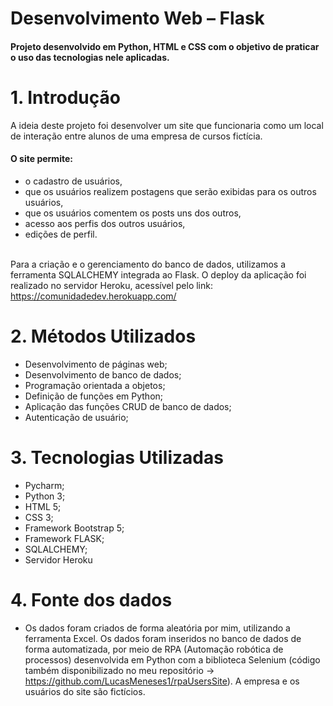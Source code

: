 # Desenvolvimento Web – Flask
<h4>Projeto desenvolvido em Python, HTML e CSS com o objetivo de praticar o uso das tecnologias nele aplicadas.</h4>

# 1.	Introdução
A ideia deste projeto foi desenvolver um site que funcionaria como um local de interação entre alunos de uma empresa de cursos fictícia. 
 #### O site permite: 
  * o cadastro de usuários, 
  * que os usuários realizem postagens que serão exibidas para os outros usuários,
  * que os usuários comentem os posts uns dos outros,
  * acesso aos perfis dos outros usuários,
  * edições de perfil.<br><br> 

Para a criação e o gerenciamento do banco de dados, utilizamos a ferramenta SQLALCHEMY integrada ao Flask. O deploy da aplicação foi realizado no servidor Heroku, acessível pelo link: https://comunidadedev.herokuapp.com/

# 2.	Métodos Utilizados
*	Desenvolvimento de páginas web;
*	Desenvolvimento de banco de dados;
*	Programação orientada a objetos;
*	Definição de funções em Python;
*	Aplicação das funções CRUD de banco de dados;
*	Autenticação de usuário;
 
# 3.	Tecnologias Utilizadas
*	Pycharm;
*	Python 3;
*	HTML 5;
*	CSS 3;
*	Framework Bootstrap 5;
*	Framework FLASK;
*	SQLALCHEMY;
*	Servidor Heroku

# 4.	Fonte dos dados
*	Os dados foram criados de forma aleatória por mim, utilizando a ferramenta Excel. Os dados foram inseridos no banco de dados de forma automatizada, por meio de RPA (Automação robótica de processos) desenvolvida em Python com a biblioteca Selenium (código também disponibilizado no meu repositório -> https://github.com/LucasMeneses1/rpaUsersSite). A empresa e os usuários do site são fictícios.

